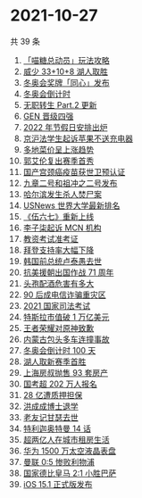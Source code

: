 # 2021-10-27

共 39 条

<!-- BEGIN -->
<!-- 最后更新时间 Wed Oct 27 2021 15:07:08 GMT+0800 (China Standard Time) -->

1. [「喵糖总动员」玩法攻略](https://www.zhihu.com/search?q=喵糖)
1. [威少 33+10+8 湖人取胜](https://www.zhihu.com/search?q=湖人)
1. [冬奥会奖牌「同心」发布](https://www.zhihu.com/search?q=冬奥会奖牌)
1. [冬奥会倒计时](https://www.zhihu.com/search?q=冬奥会)
1. [无职转生 Part.2 更新](https://www.zhihu.com/search?q=无职转生)
1. [GEN 晋级四强](https://www.zhihu.com/search?q=GEN)
1. [2022 年节假日安排出炉](https://www.zhihu.com/search?q=节假日安排)
1. [京沪法学生起诉苹果不送充电器](https://www.zhihu.com/search?q=法学生起诉苹果)
1. [多地菜价呈上涨趋势](https://www.zhihu.com/search?q=菜价)
1. [郭艾伦复出赛季首秀](https://www.zhihu.com/search?q=郭艾伦)
1. [国产宫颈癌疫苗获世卫预认证](https://www.zhihu.com/search?q=宫颈癌疫苗)
1. [九章二号和祖冲之二号发布](https://www.zhihu.com/search?q=九章二号)
1. [哈尔滨发生杀人焚尸案](https://www.zhihu.com/search?q=哈尔滨杀人焚尸)
1. [USNews 世界大学最新排名](https://www.zhihu.com/search?q=usnews大学排名2022)
1. [《伍六七》重新上线](https://www.zhihu.com/search?q=刺客伍六七)
1. [李子柒起诉 MCN 机构](https://www.zhihu.com/search?q=李子柒)
1. [教资考试准考证](https://www.zhihu.com/search?q=教资)
1. [拜登支持率大幅下降](https://www.zhihu.com/search?q=拜登)
1. [韩国前总统卢泰愚去世](https://www.zhihu.com/search?q=卢泰愚)
1. [抗美援朝出国作战 71 周年](https://www.zhihu.com/search?q=抗美援朝)
1. [头孢配酒危害有多大](https://www.zhihu.com/search?q=头孢配酒)
1. [90 后成电信诈骗重灾区](https://www.zhihu.com/search?q=电信诈骗)
1. [2021 国家司法考试](https://www.zhihu.com/search?q=2021法考)
1. [特斯拉市值破 1 万亿美元](https://www.zhihu.com/search?q=特斯拉)
1. [王者荣耀对原神致歉](https://www.zhihu.com/search?q=原神)
1. [内蒙古包头多车连撞事故](https://www.zhihu.com/search?q=包头车祸)
1. [冬奥会倒计时 100 天](https://www.zhihu.com/search?q=冬奥会)
1. [湖人取新赛季首胜](https://www.zhihu.com/search?q=湖人)
1. [上海房叔抛售 93 套房产](https://www.zhihu.com/search?q=上海房叔)
1. [国考超 202 万人报名](https://www.zhihu.com/search?q=国考)
1. [28 亿遭质押担保](https://www.zhihu.com/search?q=28亿)
1. [洪成成博士退学](https://www.zhihu.com/search?q=洪成成)
1. [老友记甘瑟去世](https://www.zhihu.com/search?q=甘瑟)
1. [特利迦奥特曼 14 话](https://www.zhihu.com/search?q=特利迦奥特曼)
1. [超两亿人在城市租房生活](https://www.zhihu.com/search?q=城市租房)
1. [华为 1500 万太空液晶表盘](https://www.zhihu.com/search?q=太空液晶表盘)
1. [曼联 0:5 惨败利物浦](https://www.zhihu.com/search?q=曼联)
1. [国家德比皇马 2:1 小胜巴萨](https://www.zhihu.com/search?q=皇马)
1. [iOS 15.1 正式版发布](https://www.zhihu.com/search?q=iOS15.1)

<!-- END -->
